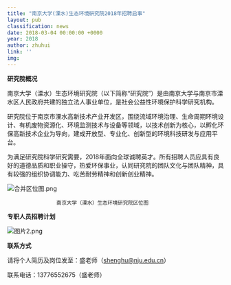 ```yaml
---
title: "南京大学(溧水)生态环境研究院2018年招聘启事"
layout: pub
classification: news
date: 2018-03-04 00:00:00 +0000
year: 2018
author: zhuhui
link: ''
img: 
---
```

**研究院概况**

南京大学（溧水）生态环境研究院（以下简称“研究院”）是由南京大学与南京市溧水区人民政府共建的独立法人事业单位，是社会公益性环境保护科学研究机构。

研究院位于南京市溧水高新技术产业开发区，围绕流域环境治理、生命周期环境设计、有机废物资源化、环境监测技术与设备等领域，以技术创新为核心，以孵化环保高新技术企业为导向，建成开放型、专业化、创新型的环境科技研发与应用平台。

为满足研究院科学研究需要，2018年面向全球诚聘英才。所有招聘人员应具有良好的道德品质和职业操守，热爱环保事业，认同研究院的团队文化与团队精神，具有较强的组织协调能力、吃苦耐劳精神和创新创业精神。

![合并区位图.png](http://image.135editor.com/files/users/358/3580677/201803/Fzh2tbOA_9Hag.png "合并区位图.png")

                    南京大学（溧水）生态环境研究院区位图

**专职人员招聘计划**

![图片2.png](http://image.135editor.com/files/users/358/3580677/201803/baTX9qQE_zTDE.png "图片2.png")

**联系方式**

请将个人简历及岗位发至：盛老师（shenghu@nju.edu.cn）

联系电话：13776552675（盛老师）
